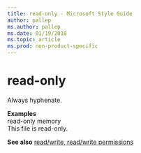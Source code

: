 ```yaml
---
title: read-only - Microsoft Style Guide
author: pallep
ms.author: pallep
ms.date: 01/19/2018
ms.topic: article
ms.prod: non-product-specific
---
```


# read-only

Always hyphenate.

**Examples**    
read-only memory  
This file is read-only.

**See also** [read/write, read/write permissions](/style-guide/a-z-word-list-term-collections/r/read-write-read-write-permission)
